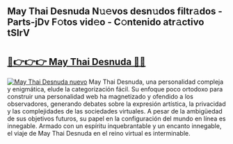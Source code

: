 ## May Thai Desnuda N𝚞𝚎vos desn𝚞dos filtr𝚊dos - Parts-jDv F𝚘tos vid𝚎o - C𝚘ntenido atr𝚊ctivo tSIrV

# <h2><a href="http://mb0e19.tromn.icu/?c=May+Thai+Desnuda">🔗👉👉👉 May Thai Desnuda 🔗🔗</a></h2>

[![May Thai Desnuda nuevo](https://i.imgur.com/pEAQMta.gif)](http://mb0e19.tromn.icu/?c=May+Thai+Desnuda)
May Thai Desnuda, una personalidad compleja y enigmática, elude la categorización fácil. Su enfoque poco ortodoxo para construir una personalidad web ha magnetizado y ofendido a los observadores, generando debates sobre la expresión artística, la privacidad y las complejidades de las sociedades virtuales. A pesar de la ambigüedad de sus objetivos futuros, su papel en la configuración del mundo en línea es innegable. Armado con un espíritu inquebrantable y un encanto innegable, el viaje de May Thai Desnuda en el reino virtual es interminable.

